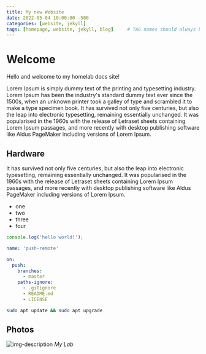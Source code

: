 ```yaml
---
title: My new Website
date: 2022-05-04 10:00:00 -500
categories: [website, jekyll]
tags: [homepage, website, jekyll, blog]     # TAG names should always be lowercase
---
```


# Welcome

Hello and welcome to my homelab docs site!

Lorem Ipsum is simply dummy text of the printing and typesetting industry. Lorem Ipsum has been the industry's standard dummy text ever since the 1500s, when an unknown printer took a galley of type and scrambled it to make a type specimen book. It has survived not only five centuries, but also the leap into electronic typesetting, remaining essentially unchanged. It was popularised in the 1960s with the release of Letraset sheets containing Lorem Ipsum passages, and more recently with desktop publishing software like Aldus PageMaker including versions of Lorem Ipsum.

## Hardware 

It has survived not only five centuries, but also the leap into electronic typesetting, remaining essentially unchanged. It was popularised in the 1960s with the release of Letraset sheets containing Lorem Ipsum passages, and more recently with desktop publishing software like Aldus PageMaker including versions of Lorem Ipsum.

* one
* two
* three
* four

```javascript
console.log('hello world!');
```

```yml
name: 'push-remote'

on:
  push:
    branches:
      - master
    paths-ignore:
      - .gitignore
      - README.md
      - LICENSE
```

```bash
sudo apt update && sudo apt upgrade
```


## Photos

![img-description](https://pbs.twimg.com/media/FJAFshwXoAEf9HV?format=jpg&name=large)
_My Lab_